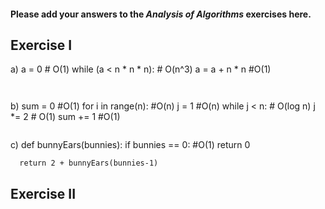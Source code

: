 #### Please add your answers to the ***Analysis of  Algorithms*** exercises here.

## Exercise I

a)  a = 0 # O(1)
    while (a < n * n * n): # O(n^3)
      a = a + n * n #O(1)
```


```
b)  sum = 0 #O(1)
    for i in range(n): #O(n)
      j = 1 #O(n)
      while j < n: # O(log n)
        j *= 2  # O(1)
        sum += 1 #O(1)
```

```
c)  def bunnyEars(bunnies): 
      if bunnies == 0: #O(1)
        return 0 

      return 2 + bunnyEars(bunnies-1)

## Exercise II


